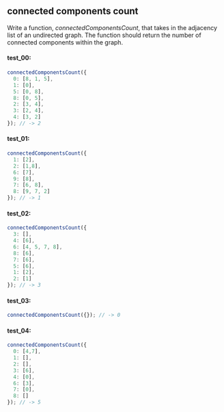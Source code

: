 ## connected components count

Write a function, _connectedComponentsCount_, that takes in the adjacency list of an undirected
graph. The function should return the number of connected components within the graph.

#### test_00:

```js
connectedComponentsCount({
  0: [8, 1, 5],
  1: [0],
  5: [0, 8],
  8: [0, 5],
  2: [3, 4],
  3: [2, 4],
  4: [3, 2]
}); // -> 2
```

#### test_01:

```js
connectedComponentsCount({
  1: [2],
  2: [1,8],
  6: [7],
  9: [8],
  7: [6, 8],
  8: [9, 7, 2]
}); // -> 1
```

#### test_02:

```js
connectedComponentsCount({
  3: [],
  4: [6],
  6: [4, 5, 7, 8],
  8: [6],
  7: [6],
  5: [6],
  1: [2],
  2: [1]
}); // -> 3
```

#### test_03:

```js
connectedComponentsCount({}); // -> 0
```

#### test_04:

```js
connectedComponentsCount({
  0: [4,7],
  1: [],
  2: [],
  3: [6],
  4: [0],
  6: [3],
  7: [0],
  8: []
}); // -> 5
```
